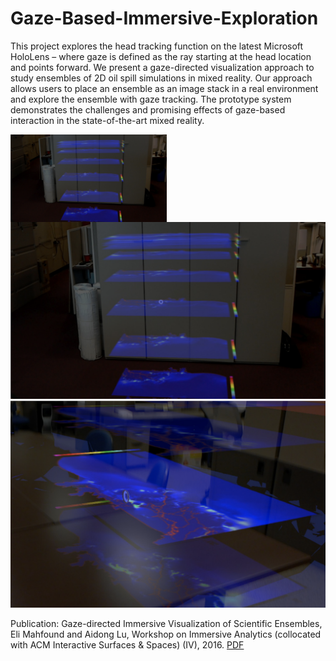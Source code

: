 # Gaze-Based-Immersive-Exploration

This project explores the head tracking function on the latest Microsoft HoloLens – where gaze is defined as the ray starting at the head location and points forward. We present a gaze-directed visualization approach to study ensembles of 2D oil spill simulations in mixed reality. Our approach allows users to place an ensemble as an image stack in a real environment and explore the ensemble with gaze tracking. The prototype system demonstrates the challenges and promising effects of gaze-based interaction in the state-of-the-art mixed reality.

<a href="url"><img src="https://github.com/ImmersiveAnalyticsUNCC/Gaze-Based-Immersive-Exploration/blob/master/images/example1.png" align="left" width="250" ></a>
![](https://github.com/ImmersiveAnalyticsUNCC/Gaze-Based-Immersive-Exploration/blob/master/images/example1.png)
![](https://github.com/ImmersiveAnalyticsUNCC/Gaze-Based-Immersive-Exploration/blob/master/images/example2.png)

Publication:
Gaze-directed Immersive Visualization of Scientific Ensembles, Eli Mahfound and Aidong Lu, Workshop on Immersive Analytics (collocated with ACM Interactive Surfaces & Spaces) (IV), 2016. [PDF](https://webpages.uncc.edu/alu1/papers/Ensemble-IV16.pdf)
